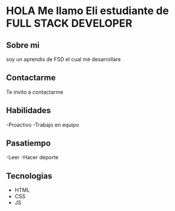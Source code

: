 # HOLA Me llamo Eli estudiante de FULL STACK DEVELOPER

## Sobre mi

soy un aprendis de FSD el cual me desarrollare

## Contactarme

Te invito a contactarme

## Habilidades

-Proactivo
-Trabajo en equipo

## Pasatiempo

-Leer
-Hacer deporte 

## Tecnologias

- HTML
- CSS
- JS